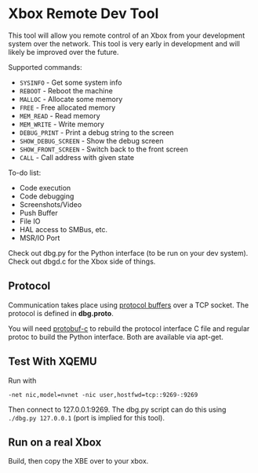 Xbox Remote Dev Tool
====================

This tool will allow you remote control of an Xbox from your development system
over the network. This tool is very early in development and will likely be
improved over the future.

Supported commands:
* `SYSINFO` - Get some system info
* `REBOOT` - Reboot the machine
* `MALLOC` - Allocate some memory
* `FREE` - Free allocated memory
* `MEM_READ` - Read memory
* `MEM_WRITE` - Write memory
* `DEBUG_PRINT` - Print a debug string to the screen
* `SHOW_DEBUG_SCREEN` - Show the debug screen
* `SHOW_FRONT_SCREEN` - Switch back to the front screen
* `CALL` - Call address with given state

To-do list:
* Code execution
* Code debugging
* Screenshots/Video
* Push Buffer
* File IO
* HAL access to SMBus, etc.
* MSR/IO Port

Check out dbg.py for the Python interface (to be run on your dev system). Check
out dbgd.c for the Xbox side of things.

Protocol
--------
Communication takes place using [protocol
buffers](https://developers.google.com/protocol-buffers/docs/overview) over a
TCP socket. The protocol is defined in **dbg.proto**.

You will need [protobuf-c](https://github.com/protobuf-c/protobuf-c) to rebuild
the protocol interface C file and regular protoc to build the Python interface.
Both are available via apt-get.

Test With XQEMU
---------------
Run with

```
-net nic,model=nvnet -nic user,hostfwd=tcp::9269-:9269
```

Then connect to 127.0.0.1:9269. The dbg.py script can do this using `./dbg.py 127.0.0.1` (port is implied for this tool).

Run on a real Xbox
------------------
Build, then copy the XBE over to your xbox.
